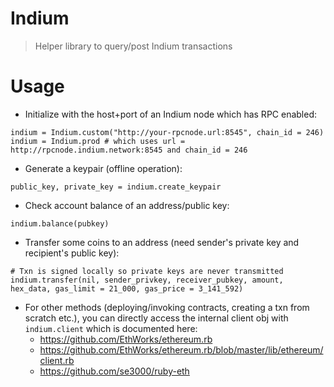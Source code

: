 # Indium

> Helper library to query/post Indium transactions

# Usage

- Initialize with the host+port of an Indium node which has RPC enabled:
```
indium = Indium.custom("http://your-rpcnode.url:8545", chain_id = 246)
indium = Indium.prod # which uses url = http://rpcnode.indium.network:8545 and chain_id = 246
```

- Generate a keypair (offline operation):
```
public_key, private_key = indium.create_keypair
```

- Check account balance of an address/public key:
```
indium.balance(pubkey)
```

- Transfer some coins to an address (need sender's private key and recipient's public key):
```
# Txn is signed locally so private keys are never transmitted
indium.transfer(nil, sender_privkey, receiver_pubkey, amount, hex_data, gas_limit = 21_000, gas_price = 3_141_592)
```

- For other methods (deploying/invoking contracts, creating a txn from scratch etc.), you can directly access the internal client obj with `indium.client` which is documented here: 
  - https://github.com/EthWorks/ethereum.rb
  - https://github.com/EthWorks/ethereum.rb/blob/master/lib/ethereum/client.rb
  - https://github.com/se3000/ruby-eth
